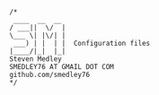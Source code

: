         /* 
         ____  __  __
        / ___||  \/  |
        \___ \| |\/| |
         ___) | |  | |  Configuration files
        |____/|_|  |_|
        Steven Medley
        SMEDLEY76 AT GMAIL DOT COM
        github.com/smedley76
        */
